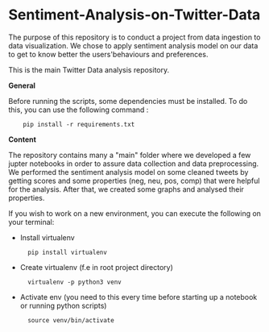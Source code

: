 # Sentiment-Analysis-on-Twitter-Data

The purpose of this repository is to conduct a project from data ingestion to data visualization. 
We chose to apply sentiment analysis model on our data to get to know better the users'behaviours and preferences.


This is the main Twitter Data analysis repository.

**General**

Before running the scripts, some dependencies must be installed.
To do this, you can use the following command : 

        pip install -r requirements.txt

**Content**

The repository contains many a "main" folder where we developed a few jupter notebooks in order to assure data collection and data preprocessing. 
We performed the sentiment analysis model on some cleaned tweets by getting scores and some properties (neg, neu, pos, comp) that were helpful for the analysis. After that, we created some graphs and analysed their properties.

If you wish to work on a new environment, you can execute the following on your terminal:

* Install virtualenv

        pip install virtualenv

* Create virtualenv (f.e in root project directory)

        virtualenv -p python3 venv

* Activate env (you need to this every time before starting up a notebook or running python scripts)

        source venv/bin/activate

